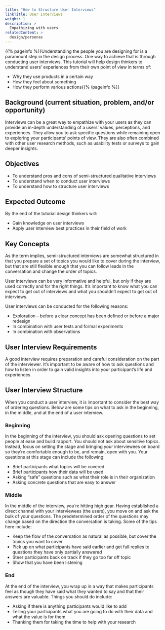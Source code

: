 ```yaml
---
title: "How to Structure User Interviews"
linkTitle: User Interviews
weight: 1
description: >
  Empathizing with users
relatedContent: >
  design/personas
---
```



{{% pageinfo %}}Understanding the people you are designing for is a paramount step in the design process. One way to achieve that is through conducting user interviews. This tutorial will help design thinkers to understand users’ experiences from their own point of view in terms of: 

- Why they use products in a certain way
- How they feel about something
- How they perform various actions{{% /pageinfo %}}

## Background (current situation, problem, and/or opportunity)

Interviews can be a great way to empathize with your users as they can provide an in-depth understanding of a users’ values, perceptions, and experiences. They allow you to ask specific questions while remaining open to exploring your participants’ points of view. They are also often combined with other user research methods, such as usability tests or surveys to gain deeper insights.

## Objectives

- To understand pros and cons of semi-structured qualitative interviews
- To understand when to conduct user interviews
- To understand how to structure user interviews

## Expected Outcome

By the end of the tutorial design thinkers will:

- Gain knowledge on user interviews
- Apply user interview best practices in their field of work

## Key Concepts

As the term implies, semi-structured interviews are somewhat structured in that you prepare a set of topics you would like to cover during the interview, but that are still flexible enough that you can follow leads in the conversation and change the order of topics.

User interviews can be very informative and helpful, but only if they are used correctly and for the right things. It’s important to know what you can expect to get out of interviews and what you shouldn’t expect to get out of interviews.

User interviews can be conducted for the following reasons:
  - Exploration – before a clear concept has been defined or before a major redesign
  - In combination with user tests and formal experiments
  - In combination with observations

## User Interview Requirements

A good interview requires preparation and careful consideration on the part of the interviewer. It’s important to be aware of how to ask questions and how to listen in order to gain valid insights into your participant’s life and experiences.

## User Interview Structure

When you conduct a user interview, it is important to consider the best way of ordering questions. Below are some tips on what to ask in the beginning, in the middle, and at the end of a user interview. 

### Beginning

In the beginning of the interview, you should ask opening questions to set people at ease and build rapport. You should not ask about sensitive topics. Instead, focus on setting the stage and bringing your interviewees on board so they’re comfortable enough to be, and remain, open with you. Your questions  at this stage can include the following:
- Brief participants what topics will be covered
- Brief participants how their data will be used
- Asking “safe” questions such as what their role is in their organization
- Asking concrete questions that are easy to answer

### Middle

In the middle of the interview, you’re hitting high gear. Having established a direct channel with your interviewees (the users), you move on and ask the bulk of your questions. The predetermined order of the questions may change based on the direction the conversation is taking. Some of the tips here include:
- Keep the flow of the conversation as natural as possible, but cover the topics you want to cover
- Pick up on what participants have said earlier and get full replies to questions they have only partially answered
- Steer participants back on track if they go too far off topic
- Show that you have been listening 

### End

At the end of the interview, you wrap up in a way that makes participants feel as though they have said what they wanted to say and that their answers are valuable. Things you should do include:
- Asking if there is anything participants would like to add
- Telling your participants what you are going to do with their data and what the value is for them
- Thanking them for taking the time to help with your research 
